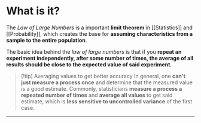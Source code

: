 # What is it?

The *Law of Large Numbers* is a important **limit theorem** in [[Statistics]] and [[Probability]], which creates the base for **assuming characteristics from a sample to the entire population**.

The basic idea behind the *law of large numbers* is that if you **repeat an experiment independently, after some number of times, the average of all results should be close to the expected value of said experiment**.

>[!tip] Averaging values to get better accuracy
> In general, one **can't just measure a process once** and determine that the measured value is a good estimate. Commonly, statisticians **measure a process a repeated number of times** and **average all values** to get said estimate, which is **less sensitive to uncontrolled variance** of the first case.

___
